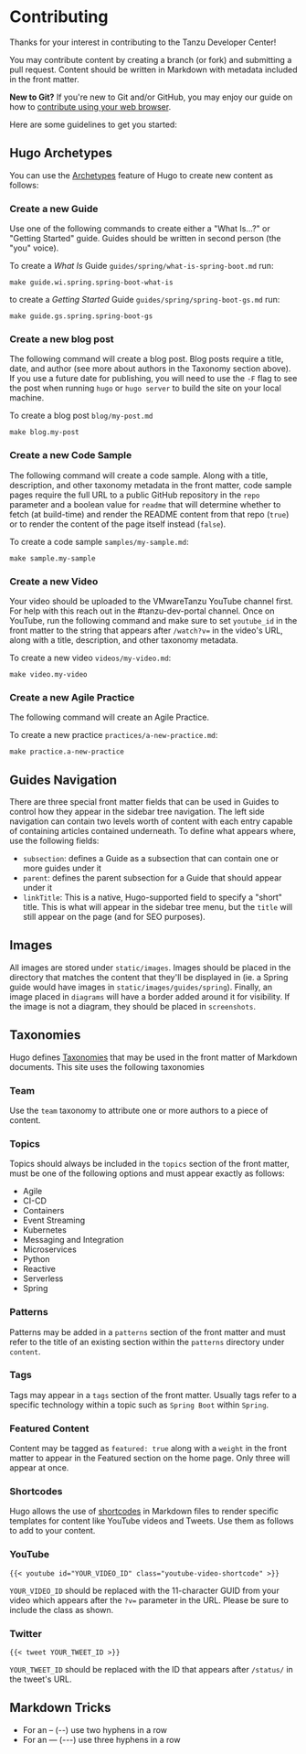 # Contributing

Thanks for your interest in contributing to the Tanzu Developer Center!

You may contribute content by creating a branch (or fork) and submitting a pull
request. Content should be written in Markdown with metadata included in the
front matter.

**New to Git?** If you're new to Git and/or GitHub, you may enjoy our guide on
how to [contribute using your web browser](CONTRIBUTING_VIA_WEB.md).

Here are some guidelines to get you started:

## Hugo Archetypes

You can use the [Archetypes](https://gohugo.io/content-management/archetypes/)
feature of Hugo to create new content as follows:

### Create a new Guide

Use one of the following commands to create either a "What Is...?" or "Getting
Started" guide. Guides should be written in second person (the "you" voice).

To create a _What Is_ Guide `guides/spring/what-is-spring-boot.md` run:

```
make guide.wi.spring.spring-boot-what-is
```

to create a _Getting Started_ Guide `guides/spring/spring-boot-gs.md` run:

```
make guide.gs.spring.spring-boot-gs
```

### Create a new blog post

The following command will create a blog post. Blog posts require a title, date, and author (see more about authors in the Taxonomy section above). If you use a future date for publishing, you will need to use the `-F` flag to see the post when running `hugo` or `hugo server` to build the site on your local machine.

To create a blog post `blog/my-post.md`

```
make blog.my-post
```

### Create a new Code Sample

The following command will create a code sample. Along with a title, description, and other taxonomy metadata in the front matter, code sample pages require the full URL to a public GitHub repository in the `repo` parameter and a boolean value for `readme` that will determine whether to fetch (at build-time) and render the README content from that repo (`true`) or to render the content of the page itself instead (`false`).

To create a code sample `samples/my-sample.md`:

```
make sample.my-sample
```

### Create a new Video

Your video should be uploaded to the VMwareTanzu YouTube channel first. For help with this reach out in the #tanzu-dev-portal channel. Once on YouTube, run the following command and make sure to set `youtube_id` in the front matter to the string that appears after `/watch?v=` in the video's URL, along with a title, description, and other taxonomy metadata.

To create a new video `videos/my-video.md`:

```
make video.my-video
```

### Create a new Agile Practice

The following command will create an Agile Practice.

To create a new practice `practices/a-new-practice.md`:

```
make practice.a-new-practice
```

## Guides Navigation

There are three special front matter fields that can be used in Guides to
control how they appear in the sidebar tree navigation. The left side navigation
can contain two levels worth of content with each entry capable of containing
articles contained underneath. To define what appears where, use the following
fields:

- `subsection`: defines a Guide as a subsection that can contain one or more
  guides under it
- `parent`: defines the parent subsection for a Guide that should appear under it
- `linkTitle`: This is a native, Hugo-supported field to specify a "short"
  title. This is what will appear in the sidebar tree menu, but the `title` will
  still appear on the page (and for SEO purposes).

## Images

All images are stored under `static/images`. Images should be placed in the
directory that matches the content that they'll be displayed in (ie. a Spring
guide would have images in `static/images/guides/spring`). Finally, an image
placed in `diagrams` will have a border added around it for visibility. If the
image is not a diagram, they should be placed in `screenshots`.

## Taxonomies

Hugo defines [Taxonomies](https://gohugo.io/content-management/taxonomies/) that
may be used in the front matter of Markdown documents. This site uses the
following taxonomies

### Team

Use the `team` taxonomy to attribute one or more authors to a piece of content.

### Topics

Topics should always be included in the `topics` section of the front matter,
must be one of the following options and must appear exactly as follows:

- Agile
- CI-CD
- Containers
- Event Streaming
- Kubernetes
- Messaging and Integration
- Microservices
- Python
- Reactive
- Serverless
- Spring

### Patterns

Patterns may be added in a `patterns` section of the front matter and must refer
to the title of an existing section within the `patterns` directory under
`content`.

### Tags

Tags may appear in a `tags` section of the front matter. Usually tags refer to a
specific technology within a topic such as `Spring Boot` within `Spring`.

### Featured Content

Content may be tagged as `featured: true` along with a `weight` in the front
matter to appear in the Featured section on the home page. Only three will
appear at once.

### Shortcodes

Hugo allows the use of
[shortcodes](https://gohugo.io/content-management/shortcodes/) in Markdown files
to render specific templates for content like YouTube videos and Tweets. Use
them as follows to add to your content.

### YouTube

`{{< youtube id="YOUR_VIDEO_ID" class="youtube-video-shortcode" >}}`

`YOUR_VIDEO_ID` should be replaced with the 11-character GUID from your video
which appears after the `?v=` parameter in the URL. Please be sure to include
the class as shown.

### Twitter

`{{< tweet YOUR_TWEET_ID >}}`

`YOUR_TWEET_ID` should be replaced with the ID that appears after `/status/` in
the tweet's URL.

## Markdown Tricks

- For an &ndash; (--) use two hyphens in a row
- For an &mdash; (---) use three hyphens in a row
